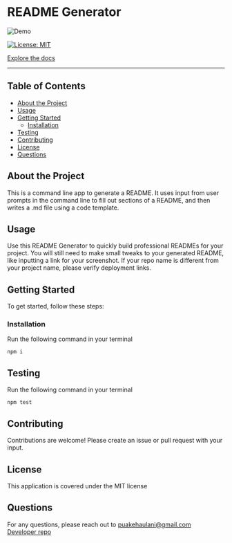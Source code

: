 # README Generator

![Demo](assets/images/Demo.gif)

[![License: MIT](https://img.shields.io/badge/License-MIT-yellow.svg)](https://opensource.org/licenses/MIT)

[Explore the docs](http://github.com/puakehaulani/README-Generator)</div>

---

## Table of Contents

- [About the Project](#About-the-Project)
- [Usage](#Usage)
- [Getting Started](#Getting-Started)
  - [Installation](#Installation)
- [Testing](#Testing)
- [Contributing](#Contributing)
- [License](#License)
- [Questions](#Questions)

## About the Project

This is a command line app to generate a README. It uses input from user prompts in the command line to fill out sections of a README, and then writes a .md file using a code template.

## Usage

Use this README Generator to quickly build professional READMEs for your project. You will still need to make small tweaks to your generated README, like inputting a link for your screenshot. If your repo name is different from your project name, please verify deployment links.

## Getting Started

To get started, follow these steps:

### Installation

Run the following command in your terminal

    npm i

## Testing

Run the following command in your terminal

    npm test

## Contributing

Contributions are welcome! Please create an issue or pull request with your input.

## License

This application is covered under the MIT license

## Questions

For any questions, please reach out to <puakehaulani@gmail.com>  
[Developer repo](http://github.com/puakehaulani)
